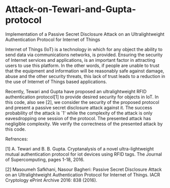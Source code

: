 # Attack-on-Tewari-and-Gupta-protocol
Implementation of a Passive Secret Disclosure Attack on an Ultralightweight Authentication Protocol for Internet of Things 

Internet of Things (IoT) is a technology in which for any object the ability to send data via communications networks, is provided. Ensuring the security of Internet services and applications, is an important factor in attracting users to use this platform. In the other words, if people are unable to trust that the equipment and information will be reasonably safe against damage, abuse and the other security threats, this lack of trust leads to a reduction in the use of Internet of Things based applications.

Recently, Tewari  and Gupta have proposed an ultralightweight   RFID authentication protocol[1] to provide desired security for objects in  IoT. In this code, also see [2],  we consider the security of the proposed protocol and present a passive secret disclosure attack against it.  The success probability of the attack is `1' while the complexity of the attack is only eavesdropping one session of the protocol.  The presented attack has negligible complexity. We verify the correctness of the presented attack by this code.  

Refrences:

[1] A. Tewari and B. B. Gupta. Cryptanalysis of a novel ultra-lightweight mutual authentication protocol for iot devices using RFID tags. The Journal of Supercomputing, pages 1-18, 2016.

[2] Masoumeh Safkhani, Nasour Bagheri: Passive Secret Disclosure Attack on an Ultralightweight Authentication Protocol for Internet of Things. IACR Cryptology ePrint Archive 2016: 838 (2016).
